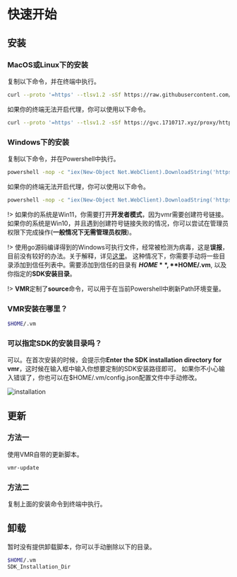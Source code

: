 # 快速开始

## 安装
### MacOS或Linux下的安装

复制以下命令，并在终端中执行。

```bash
curl --proto '=https' --tlsv1.2 -sSf https://raw.githubusercontent.com/gvcgo/version-manager/main/scripts/install.sh | sh
```

如果你的终端无法开启代理，你可以使用以下命令。

```bash
curl --proto '=https' --tlsv1.2 -sSf https://gvc.1710717.xyz/proxy/https://raw.githubusercontent.com/gvcgo/version-manager/main/scripts/install.sh | sh
```

### Windows下的安装

复制以下命令，并在Powershell中执行。
```bash
powershell -nop -c "iex(New-Object Net.WebClient).DownloadString('https://raw.githubusercontent.com/gvcgo/version-manager/main/scripts/install.ps1')"
```

如果你的终端无法开启代理，你可以使用以下命令。

```bash
powershell -nop -c "iex(New-Object Net.WebClient).DownloadString('https://gvc.1710717.xyz/proxy/https://raw.githubusercontent.com/gvcgo/version-manager/main/scripts/install.ps1')"
```

!> 如果你的系统是Win11，你需要打开**开发者模式**，因为vmr需要创建符号链接。如果你的系统是Win10，并且遇到创建符号链接失败的情况，你可以尝试在管理员权限下完成操作(**一般情况下无需管理员权限**)。

!> 使用go源码编译得到的Windows可执行文件，经常被检测为病毒，这是**误报**，目前没有较好的办法。关于解释，详见[这里](https://juejin.cn/post/7027066330331217957)。 这种情况下，你需要手动将一些目录添加到信任列表中。需要添加到信任的目录有 **$HOME**, **$HOME/.vm**, 以及你指定的**SDK安装目录**。

!> **VMR**定制了**source**命令，可以用于在当前Powershell中刷新Path环境变量。

### VMR安装在哪里？

```bash
$HOME/.vm
```

### 可以指定SDK的安装目录吗？

可以。在首次安装的时候，会提示你**Enter the SDK installation directory for vmr**，这时候在输入框中输入你想要定制的SDK安装路径即可。
如果你不小心输入错误了，你也可以在$HOME/.vm/config.json配置文件中手动修改。

![installation](https://cdn.jsdelivr.net/gh/moqsien/img_repo@main/vmr_install.png)

## 更新
### 方法一

使用VMR自带的更新脚本。
```bash
vmr-update
```

### 方法二 

复制上面的安装命令到终端中执行。

## 卸载

暂时没有提供卸载脚本，你可以手动删除以下的目录。
```bash
$HOME/.vm
SDK_Installation_Dir
```
